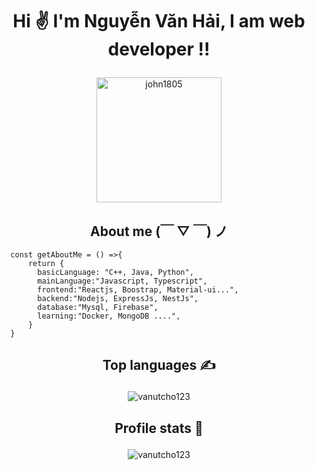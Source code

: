 # <h1 align="center">Hi &#9996; I'm Nguyễn Văn Hải, I am web developer !!</p>

<p align="center">
	<a href="https://github.com/vanutcho123">
	<img src="https://avatars.githubusercontent.com/vanutcho123" width = "200" alt="john1805">
	</a>
</p>

<h2 align="center">About me (￣ ▽ ￣) ノ</h2>

```JS
  const getAboutMe = () =>{
      return {
        basicLanguage: "C++, Java, Python",
        mainLanguage:"Javascript, Typescript",
        frontend:"Reactjs, Boostrap, Material-ui...",
        backend:"Nodejs, ExpressJs, NestJs",
        database:"Mysql, Firebase",
        learning:"Docker, MongoDB ....",
      }
  }
```


## <p align="center">Top languages &#9997;</p>

<p align="center"><img src="https://github-readme-stats.vercel.app/api/top-langs?username=vanutcho123&show_icons=true&locale=en&theme=dark&layout=compact" alt="vanutcho123" /></p>

## <p align="center">Profile stats :musical_keyboard:</p>

<p align="center"><img src="https://github-readme-stats.vercel.app/api?username=vanutcho123&show_icons=true&locale=en&theme=dark" alt="vanutcho123" /></p>

